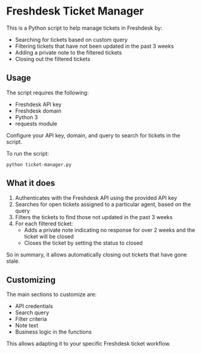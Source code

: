 # Freshdesk Ticket Manager

This is a Python script to help manage tickets in Freshdesk by:

- Searching for tickets based on custom query 
- Filtering tickets that have not been updated in the past 3 weeks
- Adding a private note to the filtered tickets
- Closing out the filtered tickets

## Usage

The script requires the following:

- Freshdesk API key
- Freshdesk domain 
- Python 3
- requests module

Configure your API key, domain, and query to search for tickets in the script.

To run the script:

```
python ticket-manager.py
```

## What it does

1. Authenticates with the Freshdesk API using the provided API key 
2. Searches for open tickets assigned to a particular agent, based on the query
3. Filters the tickets to find those not updated in the past 3 weeks
4. For each filtered ticket:
   - Adds a private note indicating no response for over 2 weeks and the ticket will be closed
   - Closes the ticket by setting the status to closed

So in summary, it allows automatically closing out tickets that have gone stale.

## Customizing

The main sections to customize are:

- API credentials
- Search query 
- Filter criteria 
- Note text
- Business logic in the functions

This allows adapting it to your specific Freshdesk ticket workflow.
